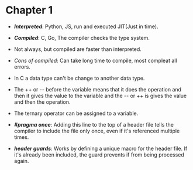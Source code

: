 # Chapter 1

- ***Interpreted***: Python, JS, run and executed JIT(Just in time).

- ***Compiled***: C, Go, The compiler checks the type system.

- Not always, but compiled are faster than interpreted.

- *Cons of compiled*: Can take long time to compile, most compleat all errors.

- In C a data type can't be change to another data type.

- The ++ or -- before the variable means that it does the operation and then it 
  gives the value to the variable and the -- or ++ is gives the value and then the
  operation.

- The ternary operator can be assigned to a variable.

- ***#pragma once***: Adding this line to the top of a header file tells the 
  compiler to include the file only once, even if it's referenced multiple times.

- ***header guards***: Works by defining a unique macro for the header file. If 
  it's already been included, the guard prevents if from being processed again.